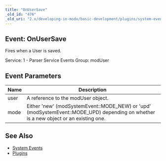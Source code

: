 ```yaml
---
title: "OnUserSave"
_old_id: "476"
_old_uri: "2.x/developing-in-modx/basic-development/plugins/system-events/onusersave"
---
```


## Event: OnUserSave

Fires when a User is saved.

Service: 1 - Parser Service Events 
Group: modUser

## Event Parameters

| Name | Description                                                                                                                            |
| ---- | -------------------------------------------------------------------------------------------------------------------------------------- |
| user | A reference to the modUser object.                                                                                                     |
| mode | Either 'new' (modSystemEvent::MODE\_NEW) or 'upd' (modSystemEvent::MODE\_UPD) depending on whether is a new object or an existing one. |

## See Also

- [System Events](extending-modx/plugins/system-events "System Events")
- [Plugins](extending-modx/plugins "Plugins")